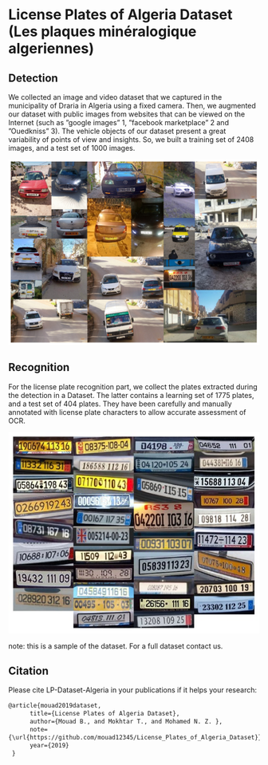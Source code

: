 # License Plates of Algeria Dataset (Les plaques minéralogique algeriennes)
## Detection

We collected an image and video dataset that we captured in the municipality of Draria in Algeria using a fixed camera. Then, we augmented our dataset with public images from websites that can be viewed on the Internet (such as ”google images” 1, ”facebook marketplace” 2 and ”Ouedkniss” 3). The vehicle objects of our dataset present a great variability of points of view and insights. So, we built a training set of 2408 images, and a test set of 1000 images.

<p align="center"> 
<img src="Image/car.jpg">
</p>

## Recognition

For the license plate recognition part, we collect the plates extracted during the detection in a Dataset. The latter contains a learning set of 1775 plates, and a test set of 404 plates. They have been carefully and manually annotated with license plate characters to allow accurate assessment of OCR.

<p align="center"> 
<img src="Image/plate.jpg">
</p>

note: this is a sample of the dataset. For a full dataset contact us.
## Citation 

Please cite LP-Dataset-Algeria in your publications if it helps your research:

```
@article{mouad2019dataset,
      title={License Plates of Algeria Dataset},
      author={Mouad B., and Mokhtar T., and Mohamed N. Z. },
      note={\url{https://github.com/mouad12345/License_Plates_of_Algeria_Dataset}},
      year={2019}
 }

```

